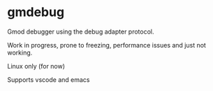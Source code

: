 # gmdebug
Gmod debugger using the debug adapter protocol. 

Work in progress, prone to freezing, performance issues and just not working.

Linux only (for now)

Supports vscode and emacs
